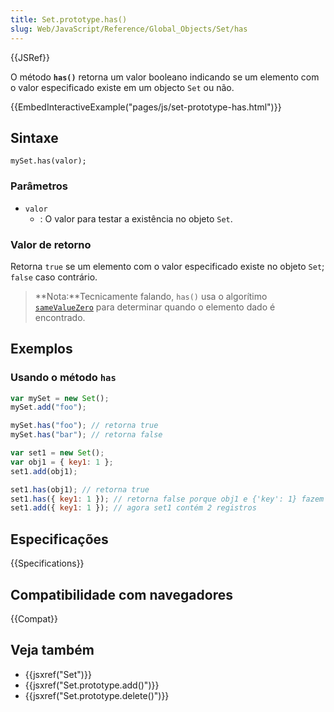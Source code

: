 ```yaml
---
title: Set.prototype.has()
slug: Web/JavaScript/Reference/Global_Objects/Set/has
---
```


{{JSRef}}

O método **`has()`** retorna um valor booleano indicando se um elemento com o valor especificado existe em um objecto `Set` ou não.

{{EmbedInteractiveExample("pages/js/set-prototype-has.html")}}

## Sintaxe

```
mySet.has(valor);
```

### Parâmetros

- `valor`
  - : O valor para testar a existência no objeto `Set`.

### Valor de retorno

Retorna `true` se um elemento com o valor especificado existe no objeto `Set`; `false` caso contrário.

> **Nota:**Tecnicamente falando, `has()` usa o algorítimo [`sameValueZero`](/pt-BR/docs/Web/JavaScript/Equality_comparisons_and_sameness#Same-value-zero_equality) para determinar quando o elemento dado é encontrado.

## Exemplos

### Usando o método `has`

```js
var mySet = new Set();
mySet.add("foo");

mySet.has("foo"); // retorna true
mySet.has("bar"); // retorna false

var set1 = new Set();
var obj1 = { key1: 1 };
set1.add(obj1);

set1.has(obj1); // retorna true
set1.has({ key1: 1 }); // retorna false porque obj1 e {'key': 1} fazem referência a objetos diferentes.
set1.add({ key1: 1 }); // agora set1 contém 2 registros
```

## Especificações

{{Specifications}}

## Compatibilidade com navegadores

{{Compat}}

## Veja também

- {{jsxref("Set")}}
- {{jsxref("Set.prototype.add()")}}
- {{jsxref("Set.prototype.delete()")}}
